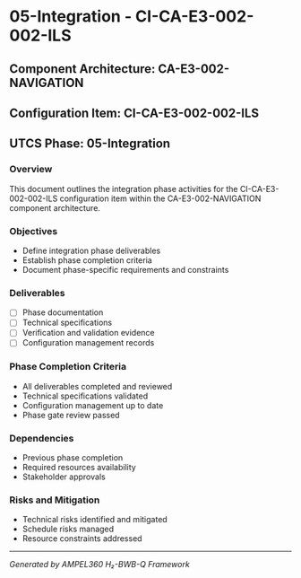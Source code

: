 # 05-Integration - CI-CA-E3-002-002-ILS

## Component Architecture: CA-E3-002-NAVIGATION
## Configuration Item: CI-CA-E3-002-002-ILS
## UTCS Phase: 05-Integration

### Overview
This document outlines the integration phase activities for the CI-CA-E3-002-002-ILS configuration item within the CA-E3-002-NAVIGATION component architecture.

### Objectives
- Define integration phase deliverables
- Establish phase completion criteria
- Document phase-specific requirements and constraints

### Deliverables
- [ ] Phase documentation
- [ ] Technical specifications
- [ ] Verification and validation evidence
- [ ] Configuration management records

### Phase Completion Criteria
- All deliverables completed and reviewed
- Technical specifications validated
- Configuration management up to date
- Phase gate review passed

### Dependencies
- Previous phase completion
- Required resources availability
- Stakeholder approvals

### Risks and Mitigation
- Technical risks identified and mitigated
- Schedule risks managed
- Resource constraints addressed

---
*Generated by AMPEL360 H₂-BWB-Q Framework*
